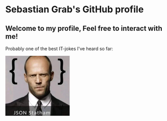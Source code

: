 # Sebastian Grab's GitHub profile
## Welcome to my profile, Feel free to interact with me!

Probably one of the best IT-jokes I've heard so far:

<img src="/png/JsonStatham.jpg" alt="joke" width="200"/>

